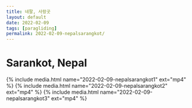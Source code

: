 ```yaml
---
title: 네팔, 사랑곳
layout: default
date: 2022-02-09
tags: [paragliding]
permalink: 2022-02-09-nepalsarangkot/
---
```


# Sarankot, Nepal 

{% include media.html name="2022-02-09-nepalsarangkot1" ext="mp4" %}
{% include media.html name="2022-02-09-nepalsarangkot2" ext="mp4" %}
{% include media.html name="2022-02-09-nepalsarangkot3" ext="mp4" %}